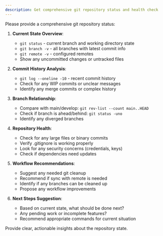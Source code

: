 ```yaml
---
description: Get comprehensive git repository status and health check
---
```


Please provide a comprehensive git repository status:

1. **Current State Overview**:
   - `git status` - current branch and working directory state
   - `git branch -v` - all branches with latest commit info
   - `git remote -v` - configured remotes
   - Show any uncommitted changes or untracked files

2. **Commit History Analysis**:
   - `git log --oneline -10` - recent commit history
   - Check for any WIP commits or unclear messages
   - Identify any merge commits or complex history

3. **Branch Relationship**:
   - Compare with main/develop: `git rev-list --count main..HEAD`
   - Check if branch is ahead/behind: `git status -uno`
   - Identify any diverged branches

4. **Repository Health**:
   - Check for any large files or binary commits
   - Verify .gitignore is working properly
   - Look for any security concerns (credentials, keys)
   - Check if dependencies need updates

5. **Workflow Recommendations**:
   - Suggest any needed git cleanup
   - Recommend if sync with remote is needed
   - Identify if any branches can be cleaned up
   - Propose any workflow improvements

6. **Next Steps Suggestion**:
   - Based on current state, what should be done next?
   - Any pending work or incomplete features?
   - Recommend appropriate commands for current situation

Provide clear, actionable insights about the repository state.
